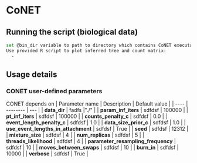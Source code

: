 # CoNET



## Running the script (biological data)
```bash
set @bin_dir variable to path to directory which contains CoNET executable
Use provided R script to plot inferred tree and count matrix:
  -
```
## Usage details
### CONET user-defined parameters
 CONET depends on 
| Parameter name | Description | Default value |
| ---- | -------- | --- |
| **data_dir** | fadfs  |"./" |
| **param_inf_iters** | sdfdsf | 100000 |
| **pt_inf_iters** | sdfdsf | 100000 |
| **counts_penalty_c** | sdfdsf | 0.0 |
| **event_length_penalty_c** | sdfdsf | 1.0 |
| **data_size_prior_c** | sdfdsf | 1.0 |
| **use_event_lengths_in_attachment** | sdfdsf | True |
| **seed** | sdfdsf | 12312 |
| **mixture_size** | sdfdsf | 4 |
| **num_replicas** | sdfdsf | 5 |
| **threads_likelihood** | sdfdsf | 4 |
| **parameter_resampling_frequency** | sdfdsf | 10 |
| **moves_between_swaps** | sdfdsf | 10 |
| **burn_in** | sdfdsf | 10000 |
| **verbose** | sdfdsf | True |
